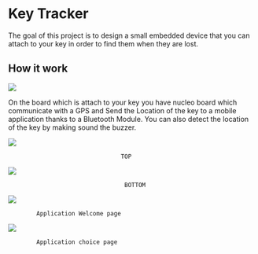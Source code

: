 # Key Tracker

The goal of this project is to design a small embedded device that you can attach to your key in order to find them when they are lost.

## How it work

![](Schema.jpg)

On the board which is attach to your key you have nucleo board which communicate with a GPS and Send the Location of the key to a mobile application thanks to a Bluetooth Module.
You can also detect the location of the key by making sound the buzzer.

![](TOP.png)

                                    TOP

![](BOTTOM.png)

                                     BOTTOM

![](welcome.png)

            Application Welcome page

![](choice.png)

            Application choice page